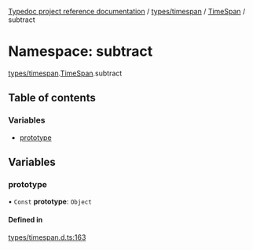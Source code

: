 [Typedoc project reference documentation](../README.md) / [types/timespan](types_timespan.md) / [TimeSpan](types_timespan.timespan.md) / subtract

# Namespace: subtract

[types/timespan](types_timespan.md).[TimeSpan](types_timespan.timespan.md).subtract

## Table of contents

### Variables

- [prototype](types_timespan.timespan.subtract.md#prototype)

## Variables

### prototype

• `Const` **prototype**: `Object`

#### Defined in

[types/timespan.d.ts:163](https://github.com/DocuWare/REST-Sample-TS/blob/beb3ada/src/types/timespan.d.ts#L163)
